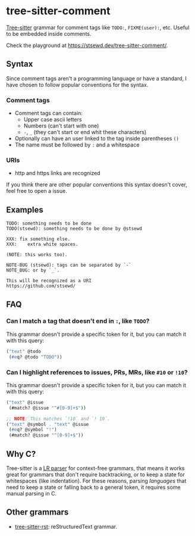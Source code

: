 # tree-sitter-comment

[Tree-sitter](https://github.com/tree-sitter/tree-sitter) grammar for comment tags like `TODO:`, `FIXME(user):`, etc.
Useful to be embedded inside comments.

Check the playground at <https://stsewd.dev/tree-sitter-comment/>.

## Syntax

Since comment tags aren't a programming language or have a standard,
I have chosen to follow popular conventions for the syntax.

### Comment tags

* Comment tags can contain:
  - Upper case ascii letters
  - Numbers (can't start with one)
  - `-`, `_` (they can't start or end whit these characters)
* Optionally can have an user linked to the tag inside parentheses `()`
* The name must be followed by `:` and a whitespace

### URIs

* http and https links are recognized

If you think there are other popular conventions this syntax doesn't cover,
feel free to open a issue.

## Examples

```
TODO: something needs to be done
TODO(stsewd): something needs to be done by @stsewd

XXX: fix something else.
XXX:    extra white spaces.

(NOTE: this works too).

NOTE-BUG (stsewd): tags can be separated by `-`
NOTE_BUG: or by `_`.

This will be recognized as a URI
https://github.com/stsewd/
```

## FAQ

### Can I match a tag that doesn't end in `:`, like `TODO`?

This grammar doesn't provide a specific token for it,
but you can match it with this query:

```scm
("text" @todo
 (#eq? @todo "TODO"))
```

### Can I highlight references to issues, PRs, MRs, like `#10` or `!10`?

This grammar doesn't provide a specific token for it,
but you can match it with this query:

```scm
("text" @issue
 (#match? @issue "^#[0-9]+$"))

;; NOTE: This matches `!10` and `! 10`.
("text" @symbol . "text" @issue
 (#eq? @symbol "!")
 (#match? @issue "^[0-9]+$"))
```

## Why C?

Tree-sitter is a [LR parser](https://en.wikipedia.org/wiki/LR_parser) for context-free grammars,
that means it works great for grammars that don't require backtracking,
or to keep a state for whitespaces (like indentation).
For these reasons, parsing _languages_ that need to keep a state or falling back to a general token,
it requires some manual parsing in C.

## Other grammars

- [tree-sitter-rst](https://github.com/stsewd/tree-sitter-rst): reStructuredText grammar.
